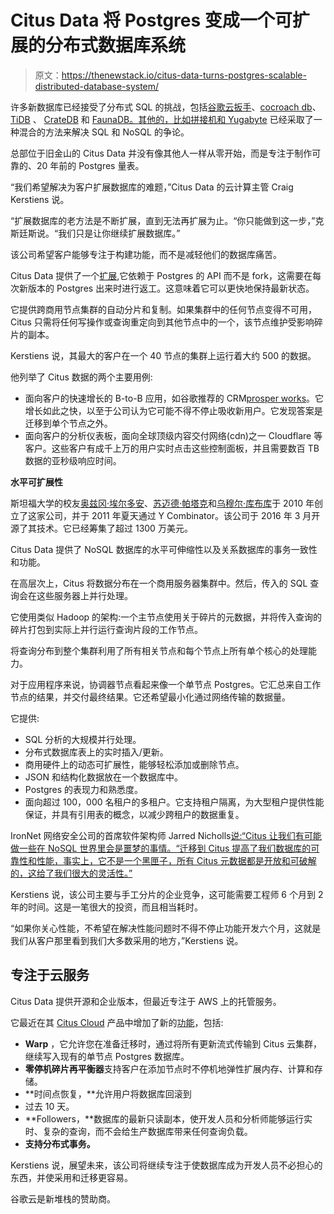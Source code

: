 # Citus Data 将 Postgres 变成一个可扩展的分布式数据库系统

> 原文：<https://thenewstack.io/citus-data-turns-postgres-scalable-distributed-database-system/>

许多新数据库已经接受了分布式 SQL 的挑战，包括[谷歌云扳手](https://thenewstack.io/google-cloud-spanner-view-field/)、[cocroach db](https://thenewstack.io/cockroachdb-unkillable-distributed-sql-database/)、 [TiDB](https://thenewstack.io/tidb-brings-distributed-scalability-sql/) 、 [CrateDB](https://thenewstack.io/crate-addresses-database-speed-scaling-standard-sql/) 和 [FaunaDB。其他的，比如拼接机](https://thenewstack.io/faunadb-harnesses-serverless-cloud/)[和 Yugabyte](https://thenewstack.io/splice-machine-hybrid-sql-system-fuses-transactions-analytics/) 已经采取了一种混合的方法来解决 SQL 和 NoSQL 的争论。

总部位于旧金山的 Citus Data 并没有像其他人一样从零开始，而是专注于制作可靠的、20 年前的 Postgres 量表。

“我们希望解决为客户扩展数据库的难题，”Citus Data 的云计算主管 Craig Kerstiens 说。

“扩展数据库的老方法是不断扩展，直到无法再扩展为止。“你只能做到这一步，”克斯廷斯说。“我们只是让你继续扩展数据库。”

该公司希望客户能够专注于构建功能，而不是减轻他们的数据库痛苦。

Citus Data 提供了一个[扩展](https://www.citusdata.com/blog/2017/10/25/what-it-means-to-be-a-postgresql-extension/),它依赖于 Postgres 的 API 而不是 fork，这需要在每次新版本的 Postgres 出来时进行返工。这意味着它可以更快地保持最新状态。

它提供跨商用节点集群的自动分片和复制。如果集群中的任何节点变得不可用，Citus 只需将任何写操作或查询重定向到其他节点中的一个，该节点维护受影响碎片的副本。

Kerstiens 说，其最大的客户在一个 40 节点的集群上运行着大约 500 的数据。

他列举了 Citus 数据的两个主要用例:

*   面向客户的快速增长的 B-to-B 应用，如谷歌推荐的 CRM[prosper works](https://www.prosperworks.com/)。它增长如此之快，以至于公司认为它可能不得不停止吸收新用户。它发现答案是迁移到单个节点之外。
*   面向客户的分析仪表板，面向全球顶级内容交付网络(cdn)之一 Cloudflare 等客户。这些客户有成千上万的用户实时点击这些控制面板，并且需要数百 TB 数据的亚秒级响应时间。

**水平可扩展性**

斯坦福大学的校友[奥兹冈·埃尔多安](https://github.com/ozgune)、[苏迈德·帕塔克](https://www.linkedin.com/in/sumedh-pathak/)和[乌穆尔·库布库](https://twitter.com/umurc?lang=en)于 2010 年创立了这家公司，并于 2011 年夏天通过 Y Combinator。该公司于 2016 年 3 月开源了其技术。它已经筹集了超过 1300 万美元。

Citus Data 提供了 NoSQL 数据库的水平可伸缩性以及关系数据库的事务一致性和功能。

在高层次上，Citus 将数据分布在一个商用服务器集群中。然后，传入的 SQL 查询会在这些服务器上并行处理。

它使用类似 Hadoop 的架构:一个主节点使用关于碎片的元数据，并将传入查询的碎片打包到实际上并行运行查询片段的工作节点。

将查询分布到整个集群利用了所有相关节点和每个节点上所有单个核心的处理能力。

对于应用程序来说，协调器节点看起来像一个单节点 Postgres。它汇总来自工作节点的结果，并交付最终结果。它还希望最小化通过网络传输的数据量。

它提供:

*   SQL 分析的大规模并行处理。
*   分布式数据库表上的实时插入/更新。
*   商用硬件上的动态可扩展性，能够轻松添加或删除节点。
*   JSON 和结构化数据放在一个数据库中。
*   Postgres 的表现力和熟悉度。
*   面向超过 100，000 名租户的多租户。它支持租户隔离，为大型租户提供性能保证，并具有引用表的概念，以减少跨租户的数据重复。

IronNet 网络安全公司的首席软件架构师 Jarred Nicholls[说:“Citus 让我们有可能做一些在 NoSQL 世界里会是噩梦的事情。“迁移到 Citus 提高了我们数据库的可靠性和性能，事实上，它不是一个黑匣子，所有 Citus 元数据都是开放和可破解的，这给了我们很大的灵活性。”](https://github.com/jnicholls)

Kerstiens 说，该公司主要与手工分片的企业竞争，这可能需要工程师 6 个月到 2 年的时间。这是一笔很大的投资，而且相当耗时。

“如果你关心性能，不希望在解决性能问题时不得不停止功能开发六个月，这就是我们从客户那里看到我们大多数采用的地方，”Kerstiens 说。

## 专注于云服务

Citus Data 提供开源和企业版本，但最近专注于 AWS 上的托管服务。

它最近在其 [Citus Cloud](https://www.citusdata.com/product/cloud) 产品中增加了新的[功能](https://www.citusdata.com/blog/2017/11/16/citus-cloud-2-postgres-and-scale-without-compromise/)，包括:

*   **Warp** ，它允许您在准备迁移时，通过将所有更新流式传输到 Citus 云集群，继续写入现有的单节点 Postgres 数据库。
*   **零停机碎片再平衡器**支持客户在添加节点时不停机地弹性扩展内存、计算和存储。
*   **时间点恢复，**允许用户将数据库回滚到
*   过去 10 天。
*   **Followers，**数据库的最新只读副本，使开发人员和分析师能够运行实时、复杂的查询，而不会给生产数据库带来任何查询负载。
*   **支持分布式事务。**

Kerstiens 说，展望未来，该公司将继续专注于使数据库成为开发人员不必担心的东西，并使采用和迁移更容易。

谷歌云是新堆栈的赞助商。

<svg xmlns:xlink="http://www.w3.org/1999/xlink" viewBox="0 0 68 31" version="1.1"><title>Group</title> <desc>Created with Sketch.</desc></svg>